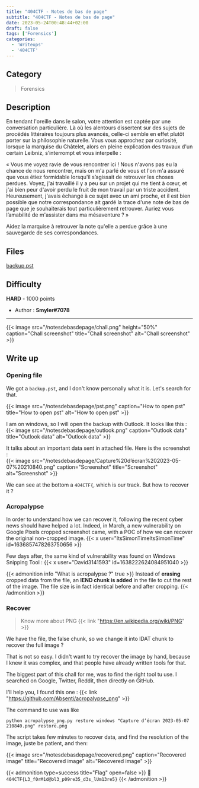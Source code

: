 ```yaml
---
title: "404CTF - Notes de bas de page"
subtitle: "404CTF - Notes de bas de page"
date: 2023-05-24T00:48:44+02:00
draft: false
tags: ['Forensics']
categories:
  - 'Writeups'
  - '404CTF'
---
```


## Category

> Forensics

## Description

En tendant l'oreille dans le salon, votre attention est captée par une conversation particulière. Là où les alentours dissertent sur des sujets de procédés littéraires toujours plus avancés, celle-ci semble en effet plutôt porter sur la philosophie naturelle. Vous vous approchez par curiosité, lorsque la marquise du Châtelet, alors en pleine explication des travaux d'un certain Leibniz, s’interrompt et vous interpelle :

« Vous me voyez ravie de vous rencontrer ici ! Nous n'avons pas eu la chance de nous rencontrer, mais on m'a parlé de vous et l'on m'a assuré que vous étiez formidable lorsqu'il s’agissait de retrouver les choses perdues. Voyez, j'ai travaillé il y a peu sur un projet qui me tient à cœur, et j'ai bien peur d'avoir perdu le fruit de mon travail par un triste accident. Heureusement, j'avais échangé à ce sujet avec un ami proche, et il est bien possible que notre correspondance ait gardé la trace d'une note de bas de page que je souhaiterais tout particulièrement retrouver. Auriez vous l’amabilité de m'assister dans ma mésaventure ? »


Aidez la marquise à retrouver la note qu'elle a perdue grâce à une sauvegarde de ses correspondances.

## Files

[backup.pst](/notesdebasdepage/backup.pst)

## Difficulty

**HARD** - 1000 points

- Author : **Smyler#7078**
---
{{< image src="/notesdebasdepage/chall.png" height="50%" caption="Chall screenshot" title="Chall screenshot" alt="Chall screenshot" >}}


## Write up

### Opening file

We got a `backup.pst`, and I don't know personally what it is. Let's search for that.

{{< image src="/notesdebasdepage/pst.png" caption="How to open pst" title="How to open pst" alt="How to open pst" >}}


I am on windows, so I will open the backup with Outlook.
It looks like this :
{{< image src="/notesdebasdepage/outlook.png" caption="Outlook data" title="Outlook data" alt="Outlook data" >}}


It talks about an important data sent in attached file. 
Here is the screenshot :   
{{< image src="/notesdebasdepage/Capture%20d’écran%202023-05-07%20210840.png" caption="Screenshot" title="Screenshot" alt="Screenshot" >}}

We can see at the bottom a `404CTF{`, which is our track. But how to recover it ?

### Acropalypse

In order to understand how we can recover it, following the recent cyber news should have helped a lot. Indeed, in March, a new vulnerability on Google Pixels cropped screenshot came, with a POC of how we can recover the original non-cropped image.
{{< x user="ItsSimonTimeItsSimonTime" id=1636857478263750656 >}}

Few days after, the same kind of vulnerability was found on Windows Snipping Tool :
{{< x user="David3141593" id=1638222624084951040 >}}

{{< admonition info "What is acropalypse ?" true >}}
Instead of **erasing** cropped data from the file, an **IEND chunk is added** in the file to cut the rest of the image.
The file size is in fact identical before and after cropping.
{{< /admonition >}}

### Recover

> Know more about PNG {{< link "https://en.wikipedia.org/wiki/PNG" >}}

We have the file, the false chunk, so we change it into IDAT chunk to recover the full image ?

That is not so easy. I didn't want to try recover the image by hand, because I knew it was complex, and that people have already written tools for that.

The biggest part of this chall for me, was to find the right tool tu use. I searched on Google, Twitter, Reddit, then directly on GitHub.

I'll help you, I found this one : {{< link "https://github.com/Absenti/acropalypse_png" >}}


The command to use was like 
```shell
python acropalypse_png.py restore windows "Capture d’écran 2023-05-07 210840.png" restore.png
```

The script takes few minutes to recover data, and find the resolution of the image, juste be patient, and then:

{{< image src="/notesdebasdepage/recovered.png" caption="Recovered image" title="Recovered image" alt="Recovered image" >}}

{{< admonition type=success title="Flag" open=false >}}
:triangular_flag_on_post: `404CTF{L3_f0rM1d@bl3_p09re35_d3s_lUm13re5}`
{{< /admonition >}}

